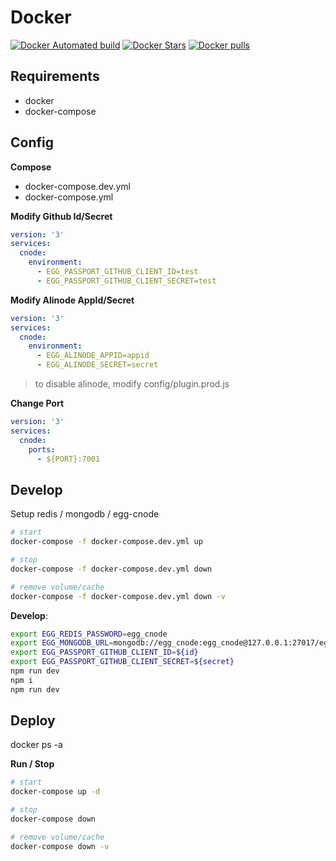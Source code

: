 # Docker

[![Docker Automated build][docker-build-image]][docker-build-url] [![Docker Stars][docker-star-image]][docker-star-url] [![Docker pulls][docker-pull-image]][docker-pull-url]

[docker-build-image]: https://img.shields.io/docker/automated/cnode/egg-cnode.svg
[docker-build-url]: https://github.com/ru23/58fe.com
[docker-star-image]: https://img.shields.io/docker/stars/cnode/egg-cnode.svg
[docker-star-url]: https://registry.hub.docker.com/v2/repositories/cnode/egg-cnode/stars/count/
[docker-pull-image]: https://img.shields.io/docker/pulls/cnode/egg-cnode.svg
[docker-pull-url]: https://registry.hub.docker.com/v2/repositories/cnode/egg-cnode/

## Requirements

- docker
- docker-compose

## Config

**Compose**

- docker-compose.dev.yml
- docker-compose.yml

**Modify Github Id/Secret**

```yml
version: '3'
services: 
  cnode:
    environment:
      - EGG_PASSPORT_GITHUB_CLIENT_ID=test
      - EGG_PASSPORT_GITHUB_CLIENT_SECRET=test
```

**Modify Alinode AppId/Secret**

```yml
version: '3'
services: 
  cnode:
    environment:
      - EGG_ALINODE_APPID=appid
      - EGG_ALINODE_SECRET=secret
```

> to disable alinode, modify config/plugin.prod.js

**Change Port**

```yml
version: '3'
services: 
  cnode:
    ports:
      - ${PORT}:7001
```

## Develop

Setup redis / mongodb / egg-cnode

```bash
# start
docker-compose -f docker-compose.dev.yml up

# stop
docker-compose -f docker-compose.dev.yml down

# remove volume/cache
docker-compose -f docker-compose.dev.yml down -v
```

**Develop**:

```bash
export EGG_REDIS_PASSWORD=egg_cnode
export EGG_MONGODB_URL=mongodb://egg_cnode:egg_cnode@127.0.0.1:27017/egg_cnode
export EGG_PASSPORT_GITHUB_CLIENT_ID=${id}
export EGG_PASSPORT_GITHUB_CLIENT_SECRET=${secret}
npm run dev
npm i
npm run dev
```

## Deploy

docker ps -a

**Run / Stop**

```bash
# start
docker-compose up -d

# stop
docker-compose down

# remove volume/cache
docker-compose down -v
```
